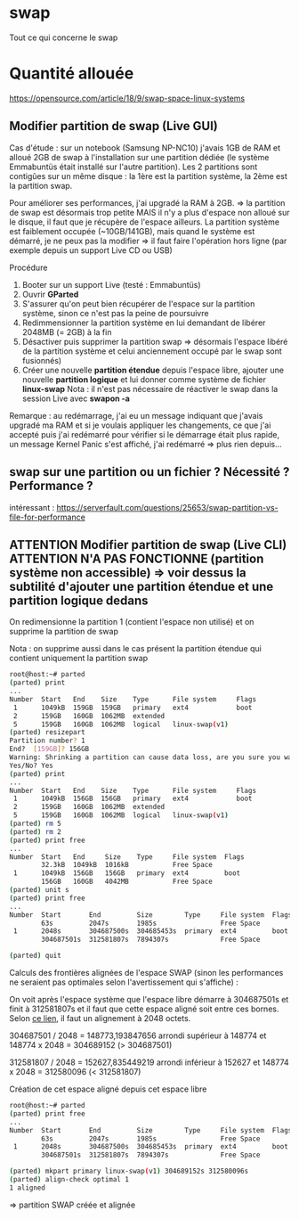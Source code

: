 # swap
Tout ce qui concerne le swap

# Quantité allouée
https://opensource.com/article/18/9/swap-space-linux-systems

## Modifier partition de swap (Live GUI)
Cas d'étude : sur un notebook (Samsung NP-NC10) j'avais 1GB de RAM et alloué 2GB de swap à l'installation sur une partition dédiée (le système Emmabuntüs était installé sur l'autre partition). Les 2 partitions sont contigûes sur un même disque : la 1ère est la partition système, la 2ème est la partition swap. 

Pour améliorer ses performances, j'ai upgradé la RAM à 2GB.
=> la partition de swap est désormais trop petite MAIS il n'y a plus d'espace non alloué sur le disque, il faut que je récupère de l'espace ailleurs. 
La partition système est faiblement occupée (~10GB/141GB), mais quand le système est démarré, je ne peux pas la modifier
=> il faut faire l'opération hors ligne (par exemple depuis un support Live CD ou USB)

Procédure
1. Booter sur un support Live (testé : Emmabuntüs)
1. Ouvrir **GParted**
1. S'assurer qu'on peut bien récupérer de l'espace sur la partition système, sinon ce n'est pas la peine de poursuivre
1. Redimmensionner la partition système en lui demandant de libérer 2048MB (= 2GB) à la fin
1. Désactiver puis supprimer la partition swap => désormais l'espace libéré de la partition système et celui anciennement occupé par le swap sont fusionnés)
1. Créer une nouvelle **partition étendue** depuis l'espace libre, ajouter une nouvelle **partition logique** et lui donner comme système de fichier **linux-swap**
Nota : il n'est pas nécessaire de réactiver le swap dans la session Live avec **swapon -a**

Remarque : au redémarrage, j'ai eu un message indiquant que j'avais upgradé ma RAM et si je voulais appliquer les changements, ce que j'ai accepté puis j'ai redémarré pour vérifier si le démarrage était plus rapide, un message Kernel Panic s'est affiché, j'ai redémarré => plus rien depuis...

## swap sur une partition ou un fichier ? Nécessité ? Performance ?
intéressant : https://serverfault.com/questions/25653/swap-partition-vs-file-for-performance

## ATTENTION Modifier partition de swap (Live CLI) ATTENTION N'A PAS FONCTIONNE (partition système non accessible) => voir dessus la subtilité d'ajouter une partition étendue et une partition logique dedans
On redimensionne la partition 1 (contient l'espace non utilisé) et on supprime la partition de swap

Nota : on supprime aussi dans le cas présent la partition étendue qui contient uniquement la partition swap
```sh
root@host:~# parted
(parted) print                                                            
...
Number  Start   End    Size    Type      File system     Flags
 1      1049kB  159GB  159GB   primary   ext4            boot
 2      159GB   160GB  1062MB  extended
 5      159GB   160GB  1062MB  logical   linux-swap(v1)
(parted) resizepart                                                       
Partition number? 1                                                       
End?  [159GB]? 156GB
Warning: Shrinking a partition can cause data loss, are you sure you want to continue?
Yes/No? Yes
(parted) print                                                            
...
Number  Start   End    Size    Type      File system     Flags
 1      1049kB  156GB  156GB   primary   ext4            boot
 2      159GB   160GB  1062MB  extended
 5      159GB   160GB  1062MB  logical   linux-swap(v1)
(parted) rm 5
(parted) rm 2
(parted) print free
...
Number  Start   End     Size    Type     File system  Flags
        32.3kB  1049kB  1016kB           Free Space
 1      1049kB  156GB   156GB   primary  ext4         boot
        156GB   160GB   4042MB           Free Space
(parted) unit s
(parted) print free
...
Number  Start       End         Size        Type     File system  Flags
        63s         2047s       1985s                Free Space
 1      2048s       304687500s  304685453s  primary  ext4         boot
        304687501s  312581807s  7894307s             Free Space

(parted) quit
```
Calculs des frontières alignées de l'espace SWAP (sinon les performances ne seraient pas optimales selon l'avertissement qui s'affiche) :

On voit après l'espace système que l'espace libre démarre à 304687501s et finit à 312581807s et il faut que cette espace aligné soit entre ces bornes. 
Selon [ce lien](https://wiki.archlinux.org/index.php/Parted#Alignment), il faut un alignement à 2048 octets.

304687501 / 2048 = 148773,193847656 arrondi supérieur à 148774 et 148774 x 2048 = 304689152 (> 304687501)

312581807 / 2048 = 152627,835449219 arrondi inférieur à 152627 et 148774 x 2048 = 312580096 (< 312581807)

Création de cet espace aligné depuis cet espace libre
```sh
root@host:~# parted
(parted) print free
...
Number  Start       End         Size        Type     File system  Flags
        63s         2047s       1985s                Free Space
 1      2048s       304687500s  304685453s  primary  ext4         boot
        304687501s  312581807s  7894307s             Free Space

(parted) mkpart primary linux-swap(v1) 304689152s 312580096s
(parted) align-check optimal 1                                            
1 aligned
```
=> partition SWAP créée et alignée
